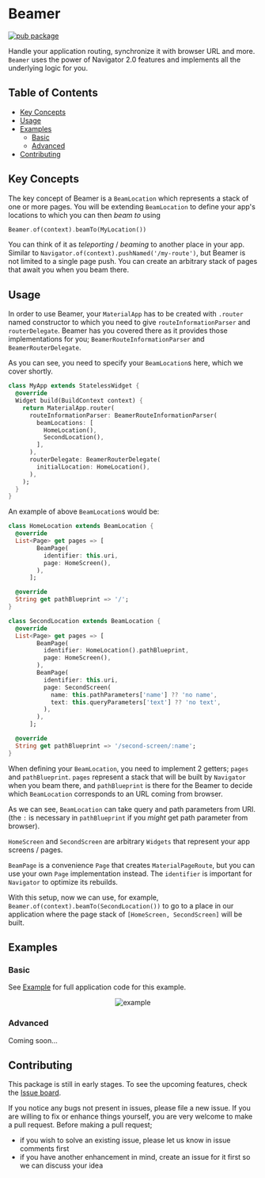 # Beamer

[![pub package](https://img.shields.io/pub/v/beamer.svg)](https://pub.dev/packages/beamer)

Handle your application routing, synchronize it with browser URL and more. `Beamer` uses the power of Navigator 2.0 features and implements all the underlying logic for you.

## Table of Contents

- [Key Concepts](#key-concepts)
- [Usage](#usage)
- [Examples](#examples)
    - [Basic](#basic)
    - [Advanced](#advanced)
- [Contributing](#contributing)

## Key Concepts

The key concept of Beamer is a `BeamLocation` which represents a stack of one or more pages. You will be extending `BeamLocation` to define your app's locations to which you can then _beam to_ using

```dart
Beamer.of(context).beamTo(MyLocation())
```

You can think of it as _teleporting_ / _beaming_ to another place in your app. Similar to `Navigator.of(context).pushNamed('/my-route')`, but Beamer is not limited to a single page push. You can create an arbitrary stack of pages that await you when you beam there.

## Usage

In order to use Beamer, your `MaterialApp` has to be created with `.router` named constructor to which you need to give `routeInformationParser` and `routerDelegate`. Beamer has you covered there as it provides those implementations for you; `BeamerRouteInformationParser` and `BeamerRouterDelegate`.

As you can see, you need to specify your `BeamLocation`s here, which we cover shortly.

```dart
class MyApp extends StatelessWidget {
  @override
  Widget build(BuildContext context) {
    return MaterialApp.router(
      routeInformationParser: BeamerRouteInformationParser(
        beamLocations: [
          HomeLocation(),
          SecondLocation(),
        ],
      ),
      routerDelegate: BeamerRouterDelegate(
        initialLocation: HomeLocation(),
      ),
    );
  }
}
```

An example of above `BeamLocation`s would be:

```dart
class HomeLocation extends BeamLocation {
  @override
  List<Page> get pages => [
        BeamPage(
          identifier: this.uri,
          page: HomeScreen(),
        ),
      ];

  @override
  String get pathBlueprint => '/';
}

class SecondLocation extends BeamLocation {
  @override
  List<Page> get pages => [
        BeamPage(
          identifier: HomeLocation().pathBlueprint,
          page: HomeScreen(),
        ),
        BeamPage(
          identifier: this.uri,
          page: SecondScreen(
            name: this.pathParameters['name'] ?? 'no name',
            text: this.queryParameters['text'] ?? 'no text',
          ),
        ),
      ];

  @override
  String get pathBlueprint => '/second-screen/:name';
}
```

When defining your `BeamLocation`, you need to implement 2 getters; `pages` and `pathBlueprint`. `pages` represent a stack that will be built by `Navigator` when you beam there, and `pathBlueprint` is there for the Beamer to decide which `BeamLocation` corresponds to an URL coming from browser.

As we can see, `BeamLocation` can take query and path parameters from URI. (the `:` is necessary in `pathBlueprint` if you _might_ get path parameter from browser).

`HomeScreen` and `SecondScreen` are arbitrary `Widgets` that represent your app screens / pages.

`BeamPage` is a convenience `Page` that creates `MaterialPageRoute`, but you can use your own `Page` implementation instead. The `identifier` is important for `Navigator` to optimize its rebuilds.

With this setup, now we can use, for example, `Beamer.of(context).beamTo(SecondLocation())` to go to a place in our application where the page stack of `[HomeScreen, SecondScreen]` will be built.

## Examples

### Basic

See [Example](https://pub.dev/packages/beamer/example) for full application code for this example.

<p align="center">
<img src="https://raw.githubusercontent.com/slovnicki/beamer/master/res/example.gif" alt="example" style="margin-right:16px;margin-left:16px">

### Advanced

Coming soon...

## Contributing

This package is still in early stages. To see the upcoming features, check the [Issue board](https://github.com/slovnicki/beamer/issues).

If you notice any bugs not present in issues, please file a new issue. If you are willing to fix or enhance things yourself, you are very welcome to make a pull request. Before making a pull request;

- if you wish to solve an existing issue, please let us know in issue comments first
- if you have another enhancement in mind, create an issue for it first so we can discuss your idea
